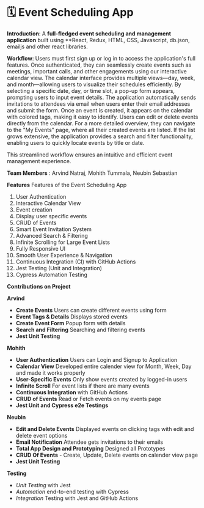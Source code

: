 # 🗓️ Event Scheduling App

**Introduction**: A **full-fledged event scheduling and management application** built using **React, Redux, HTML, CSS, Javascript, db.json, emailjs and other react libraries. 

**Workflow**: Users must first sign up or log in to access the application's full features. Once authenticated, they can seamlessly create events such as meetings, important calls, and other engagements using our interactive calendar view. The calendar interface provides multiple views—day, week, and month—allowing users to visualize their schedules efficiently. By selecting a specific date, day, or time slot, a pop-up form appears, prompting users to input event details. The application automatically sends invitations to attendees via email when users enter their email addresses and submit the form. Once an event is created, it appears on the calendar with colored tags, making it easy to identify. Users can edit or delete events directly from the calendar. For a more detailed overview, they can navigate to the "My Events" page, where all their created events are listed. If the list grows extensive, the application provides a search and filter functionality, enabling users to quickly locate events by title or date.

This streamlined workflow ensures an intuitive and efficient event management experience.

**Team Members** :
Arvind Natraj, Mohith Tummala, Neubin Sebastian

**Features**
Features of the Event Scheduling App
1. User Authentication
2. Interactive Calendar View
3. Event creation
4. Display user specific events
5. CRUD of Events
6. Smart Event Invitation System
7. Advanced Search & Filtering
8. Infinite Scrolling for Large Event Lists
9. Fully Responsive UI
10. Smooth User Experience & Navigation
11. Continuous Integration (CI) with GitHub Actions
12. Jest Testing (Unit and Integration)
13. Cypress Automation Testing


**Contributions on Project**
 
**Arvind**
-  **Create Events** Users can create different events using form
-  **Event Tags & Details** Displays stored events
-  **Create Event Form** Popup form with details
-  **Search and Filtering** Searching and filtering events
-  **Jest Unit Testing** 


 **Mohith**
-  **User Authentication** Users can Login and Signup to Application
-  **Calendar View** Developed entire calender view for Month, Week, Day and made it works properly
-  **User-Specific Events** Only show events created by logged-in users
-  **Infinite Scroll** For event lists if there are many events
-  **Continuous Integration** with GitHub Actions
-  **CRUD of Events** Read or Fetch events on my events page
-  **Jest Unit and Cypress e2e Testings**


  **Neubin**
-  **Edit and Delete Events**  Displayed events on clicking tags with edit and delete event options
-  **Email Notification**  Attendee gets invitations to their emails
-  **Total App Design and Prototyping** Designed all Prototypes
-  **CRUD Of Events** - Create, Update, Delete events on calender view page
-  **Jest Unit Testing**




 **Testing**
-  *Unit Testing* with Jest
-  *Automation* end-to-end testing with Cypress
-  *Integration* Testing with Jest and GitHub Actions
  


